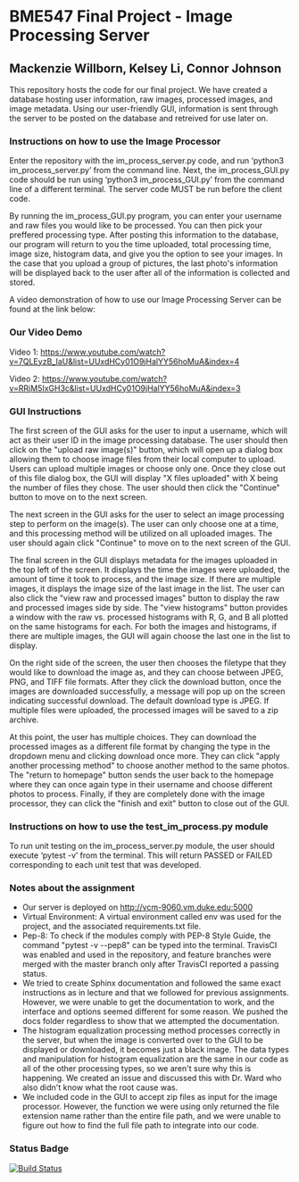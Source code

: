 # BME547 Final Project - Image Processing Server
## Mackenzie Willborn,   Kelsey Li,   Connor Johnson


This repository hosts the code for our final project. We have created a database hosting user information, raw images, processed images, and image metadata. Using our user-friendly GUI, information is sent through the server to be posted on the database and retreived for use later on.

### Instructions on how to use the Image Processor
Enter the repository with the im_process_server.py code, and run ‘python3 im_process_server.py’ from the command line. Next, the im_process_GUI.py code should be run using ‘python3 im_process_GUI.py’ from the command line of a different terminal. The server code MUST be run before the client code.

By running the im_process_GUI.py program, you can enter your username and raw files you would like to be processed. You can then pick your preffered processing type. After posting this information to the database, our program will return to you the time uploaded, total processing time, image size, histogram data, and give you the option to see your images. In the case that you upload a group of pictures, the last photo's information will be displayed back to the user after all of the information is collected and stored. 

A video demonstration of how to use our Image Processing Server can be found at the link below:


### Our Video Demo 
Video 1: 
https://www.youtube.com/watch?v=7QLEyzB_IaU&list=UUxdHCy01O9jHalYY56hoMuA&index=4

Video 2:
https://www.youtube.com/watch?v=RRjM5IxGH3c&list=UUxdHCy01O9jHalYY56hoMuA&index=3 


### GUI Instructions
The first screen of the GUI asks for the user to input a username, which will act as their user ID in the image processing database. The user should then click on the "upload raw image(s)" button, which will open up a dialog box allowing them to choose image files from their local computer to upload. Users can upload multiple images or choose only one. Once they close out of this file dialog box, the GUI will display "X files uploaded" with X being the number of files they chose. The user should then click the "Continue" button to move on to the next screen.

The next screen in the GUI asks for the user to select an image processing step to perform on the image(s). The user can only choose one at a time, and this processing method will be utilized on all uploaded images. The user should again click "Continue" to move on to the next screen of the GUI.

The final screen in the GUI displays metadata for the images uploaded in the top left of the screen. It displays the time the images were uploaded, the amount of time it took to process, and the image size. If there are multiple images, it displays the image size of the last image in the list. The user can also click the "view raw and processed images" button to display the raw and processed images side by side. The "view histograms" button provides a window with the raw vs. processed histograms with R, G, and B all plotted on the same histograms for each. For both the images and histograms, if there are multiple images, the GUI will again choose the last one in the list to display. 

On the right side of the screen, the user then chooses the filetype that they would like to download the image as, and they can choose between JPEG, PNG, and TIFF file formats. After they click the download button, once the images are downloaded successfully, a message will pop up on the screen indicating successful download. The default download type is JPEG. If multiple files were uploaded, the processed images will be saved to a zip archive.

At this point, the user has multiple choices. They can download the processed images as a different file format by changing the type in the dropdown menu and clicking download once more. They can click "apply another processing method" to choose another method to the same photos. The "return to homepage" button sends the user back to the homepage where they can once again type in their username and choose different photos to process. Finally, if they are completely done with the image processor, they can click the "finish and exit" button to close out of the GUI. 

### Instructions on how to use the test_im_process.py module
To run unit testing on the im_process_server.py module, the user should execute ‘pytest -v’ from the terminal. This will return PASSED or FAILED corresponding to each unit test that was developed.

### Notes about the assignment
* Our server is deployed on http://vcm-9060.vm.duke.edu:5000
* Virtual Environment: A virtual environment called env was used for the project, and the associated requirements.txt file.
* Pep-8: To check if the modules comply with PEP-8 Style Guide, the command "pytest -v --pep8" can be typed into the terminal. TravisCI was enabled and used in the repository, and feature branches were merged with the master branch only after TravisCI reported a passing status.
* We tried to create Sphinx documentation and followed the same exact instructions as in lecture and that we followed for previous assignments. However, we were unable to get the documentation to work, and the interface and options seemed different for some reason. We pushed the docs folder regardless to show that we attempted the documentation.
* The histogram equalization processing method processes correctly in the server, but when the image is converted over to the GUI to be displayed or downloaded, it becomes just a black image. The data types and manipulation for histogram equalization are the same in our code as all of the other processing types, so we aren't sure why this is happening. We created an issue and discussed this with Dr. Ward who also didn't know what the root cause was.
* We included code in the GUI to accept zip files as input for the image processor. However, the function we were using only returned the file extension name rather than the entire file path, and we were unable to figure out how to find the full file path to integrate into our code.

### Status Badge

[![Build Status](https://travis-ci.org/mackenziewillborn/bme547final.svg?branch=master)](https://travis-ci.org/mackenziewillborn/bme547final)
